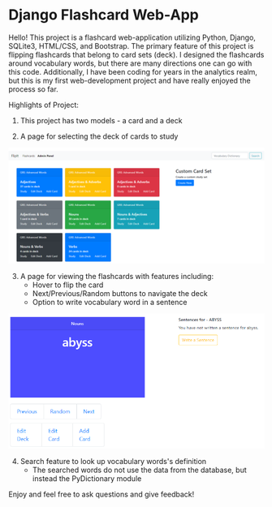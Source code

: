 # Django Flashcard Web-App

Hello! This project is a flashcard web-application utilizing Python, Django, SQLite3, HTML/CSS, and Bootstrap.
The primary feature of this project is flipping flashcards that belong to card sets (deck). I designed the 
flashcards around vocabulary words, but there are many directions one can go with this code. Additionally,
I have been coding for years in the analytics realm, but this is my first web-development project and have
really enjoyed the process so far.

Highlights of Project:
  1) This project has two models - a card and a deck 
  
  2) A page for selecting the deck of cards to study 
  
  ![DeckPageImage](https://raw.githubusercontent.com/eli64s/Django-Flashcard-Web-App/master/[IMAGES]flashcard_decks.PNG)
    
  3) A page for viewing the flashcards with features including:
     - Hover to flip the card
     - Next/Previous/Random buttons to navigate the deck 
     - Option to write vocabulary word in a sentence 
     
 ![FlashcardPageImage](https://raw.githubusercontent.com/eli64s/Django-Flashcard-Web-App/master/[IMAGES]flashcard.PNG)
 
 4) Search feature to look up vocabulary words's definition
    - The searched words do not use the data from the database, but instead the PyDictionary module
    
 Enjoy and feel free to ask questions and give feedback!
